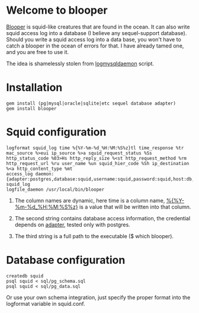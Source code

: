 # Welcome to blooper

[Blooper](http://www.mariowiki.com/Blooper) is squid-like creatures that are found in the ocean.
It can also write squid access log into a database (I believe any sequel-support database).
Should you write a squid access log into a data base, you won't have to catch a blooper in the ocean of errors for that.
I have already tamed one, and you are free to use it.

The idea is shamelessly stolen from [logmysqldaemon](http://sourceforge.net/projects/logmysqldaemon/) script.

# Installation

    gem install (pg|mysql|oracle|sqlite|etc sequel database adapter)
    gem install blooper

# Squid configuration

    logformat squid_log time %{%Y-%m-%d_%H:%M:%S%z}tl time_response %tr mac_source %>eui ip_source %>a squid_request_status %Ss http_status_code %03>Hs http_reply_size %<st http_request_method %rm http_request_url %ru user_name %un squid_hier_code %Sh ip_destination %<a http_content_type %mt
    access_log daemon:{adapter:postgres,database:squid,username:squid,password:squid,host:db,encoding:utf8} squid_log
    logfile_daemon /usr/local/bin/blooper

1. The column names are dynamic, here time is a column name, [%{%Y-%m-%d_%H:%M:%S%z}](http://www.squid-cache.org/Versions/v3/3.3/cfgman/logformat.html) is a value that will be written into that column.

2. The second string contains database access information, the credential depends on [adapter](http://sequel.rubyforge.org/rdoc/files/doc/opening_databases_rdoc.html), tested only with postgres.

3. The third string is a full path to the executable ($ which blooper).

# Database configuration

    createdb squid
    psql squid < sql/pg_schema.sql
    psql squid < sql/pg_data.sql

Or use your own schema integration, just specify the proper format into the logformat variable in squid.conf.
